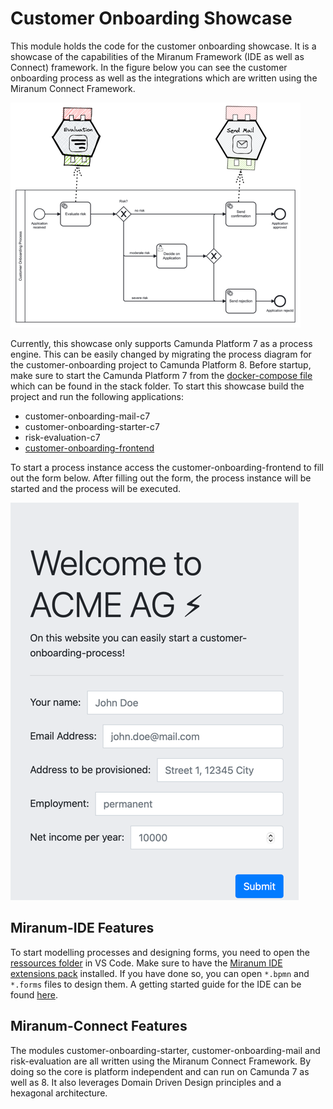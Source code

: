 # Customer Onboarding Showcase
This module holds the code for the customer onboarding showcase. It is a showcase of the capabilities of the Miranum Framework 
(IDE as well as Connect) framework. In the figure below you can see the customer onboarding process as well as the integrations
which are written using the Miranum Connect Framework. 

![Customer-Onboarding-Process](./images/process.png)

Currently, this showcase only supports Camunda Platform 7 as a process engine. This can be easily changed by migrating the process
diagram for the customer-onboarding project to Camunda Platform 8. 
Before startup, make sure to start the Camunda Platform 7 from the [docker-compose file](./stack/c7/docker-compose.yml) 
which can be found in the stack folder.
To start this showcase build the project and run the following applications: 
* customer-onboarding-mail-c7
* customer-onboarding-starter-c7
* risk-evaluation-c7
* [customer-onboarding-frontend](http://127.0.0.1:5050)

To start a process instance access the customer-onboarding-frontend to fill out the form below.
After filling out the form, the process instance will be started and the process will be executed.

![Start Process Form](./images/landingpage.png)

## Miranum-IDE Features
To start modelling processes and designing forms, you need to open the [ressources folder](./resources) in VS Code. 
Make sure to have the [Miranum IDE extensions pack](https://marketplace.visualstudio.com/items?itemName=miragon-gmbh.miranum-ide) 
installed. If you have done so, you can open `*.bpmn` and `*.forms` files to design them. A getting started guide for the IDE
can be found [here](https://miranum.com/docs/guides/getting-started/getting-started-web-ide-guide).

## Miranum-Connect Features
The modules customer-onboarding-starter, customer-onboarding-mail and risk-evaluation are all written using the Miranum Connect Framework.
By doing so the core is platform independent and can run on Camunda 7 as well as 8. It also leverages Domain Driven Design 
principles and a hexagonal architecture.
